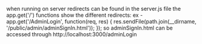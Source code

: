when running on server redirects can be found in the server.js file
the app.get('/') functions show the different redirects: 
ex - 
app.get('/AdminLogin', function(req, res) {
    res.sendFile(path.join(__dirname, '/public/admin/adminSignIn.html'));
});
so adminSignIn.html can be accessed through http://localhost:3000/adminLogin
